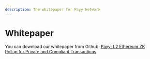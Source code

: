 ```yaml
---
description: The whitepaper for Payy Network
---
```


# Whitepaper

You can download our whitepaper from Github: [Payy: L2 Ethereum ZK Rollup for Private and Compliant Transactions](https://polybase.github.io/zk-rollup/whitepaper.pdf)

